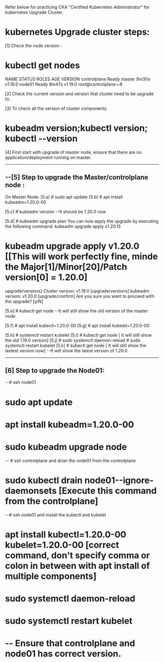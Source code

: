 Refer below for practicing CKA "Certified Kubernetes Administrator" for kubernetes Upgrade Cluster.


kubernetes Upgrade cluster steps:
==============================

[1] Check the node version :
# kubectl get nodes 
NAME           STATUS   ROLES    AGE     VERSION
controlplane   Ready    master   9m30s   v1.19.0
node01         Ready    <none>   8m47s   v1.19.0
root@controlplane:~# 

[2] Check the current version and version that cluster need to be upgrade to. 

[3] To check all the version of cluster components. 
#  kubeadm version;kubectl version; kubectl --version


[4] First start with upgrade of master node, ensure that there are no application/deployment running on master.

--------------
--[5] Step to upgrade the Master/controlplane node :
--------------
On Master Node: 
[5.a] # sudo apt update
[5.b] # apt install kubeadm=1.20.0-00

[5.c] # kubeadm version 
--It should be 1.20.0 now

[5.d] # kubeadm upgrade plan
You can now apply the upgrade by executing the following command:
        kubeadm upgrade apply v1.20.15

# kubeadm upgrade apply v1.20.0  [[This will work perfectly fine, minde the Major[1]/Minor[20]/Patch version[0] = 1.20.0]  
upgrade/versions] Cluster version: v1.19.0
[upgrade/versions] kubeadm version: v1.20.0
[upgrade/confirm] Are you sure you want to proceed with the upgrade? [y/N]

[5.e] # kubectl get node 
--It will still show the old version of the master node 

[5.f] # apt install kubectl=1.20.0-00 
[5.g] # apt install kubelet=1.20.0-00

[5.h] # systemctl restart kubelet
[5.i] # kubectl get node  [ It will still show the old 1.19.0 version]
[5.j] # sudo systemctl daemon-reload
      # sudo systemctl restart kubelet 
[5.k] # kubectl get node  [ It will still show the lastest version now]
--It will show the latest version of 1.20.0

--------------
[6] Step to upgrade the Node01: 
--------------
--# ssh node01
# sudo apt update
# apt install kubeadm=1.20.0-00
# sudo kubeadm upgrade node

-- # ssh controlplane and drian the node01 from the controlplane
# sudo kubectl drain node01--ignore-daemonsets  [Execute this command from the controlplane]

--# ssh node01 and install the kubectl and kubelet
# apt install kubectl=1.20.0-00 kubelet=1.20.0-00 [correct command,  don't specify comma or colon in between with apt install of multiple components]
 
# sudo systemctl daemon-reload
# sudo systemctl restart kubelet 


-- Ensure that controlplane and node01 has correct version.
===========================================================
